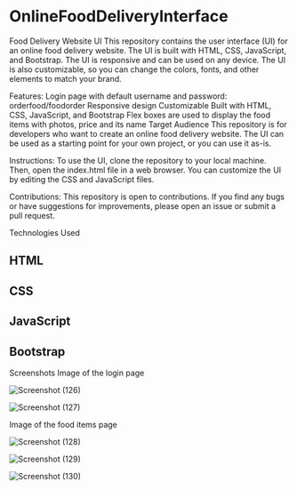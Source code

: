 # OnlineFoodDeliveryInterface
Food Delivery Website UI
This repository contains the user interface (UI) for an online food delivery website. The UI is built with HTML, CSS, JavaScript, and Bootstrap. The UI is responsive and can be used on any device. The UI is also customizable, so you can change the colors, fonts, and other elements to match your brand.

Features:
Login page with default username and password: orderfood/foodorder
Responsive design
Customizable
Built with HTML, CSS, JavaScript, and Bootstrap
Flex boxes are used to display the food items with photos, price and its name
Target Audience
This repository is for developers who want to create an online food delivery website. The UI can be used as a starting point for your own project, or you can use it as-is.

Instructions:
To use the UI, clone the repository to your local machine. Then, open the index.html file in a web browser. You can customize the UI by editing the CSS and JavaScript files.

Contributions:
This repository is open to contributions. If you find any bugs or have suggestions for improvements, please open an issue or submit a pull request.



Technologies Used
## HTML
## CSS
## JavaScript
## Bootstrap

Screenshots
Image of the login page

![Screenshot (126)](https://github.com/Jivitesh-kanna/OnlineFoodDeliveryInterface/assets/93578467/f9eb52f4-30f9-442a-9d4d-919978ce71c9)


![Screenshot (127)](https://github.com/Jivitesh-kanna/OnlineFoodDeliveryInterface/assets/93578467/3da00440-f136-493f-80c1-626a1192b07c)




Image of the food items page

![Screenshot (128)](https://github.com/Jivitesh-kanna/OnlineFoodDeliveryInterface/assets/93578467/3b785890-998c-42e7-90b0-2088a1ccd684)


![Screenshot (129)](https://github.com/Jivitesh-kanna/OnlineFoodDeliveryInterface/assets/93578467/26037866-2977-4298-8f33-7a05a7ecba0e)


![Screenshot (130)](https://github.com/Jivitesh-kanna/OnlineFoodDeliveryInterface/assets/93578467/9add8ec5-fc56-4020-87ab-d786fd716f69)





